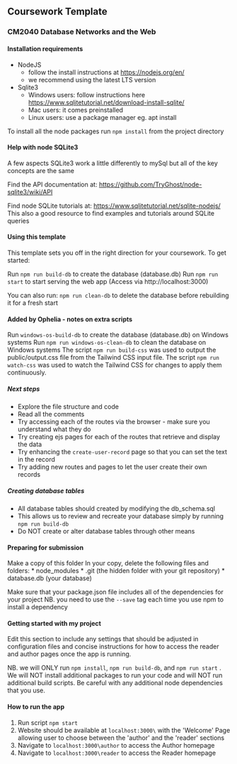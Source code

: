 ##  Coursework Template ##
### CM2040 Database Networks and the Web ###

#### Installation requirements ####

* NodeJS 
    - follow the install instructions at https://nodejs.org/en/
    - we recommend using the latest LTS version
* Sqlite3 
    - Windows users: follow instructions here https://www.sqlitetutorial.net/download-install-sqlite/
    - Mac users: it comes preinstalled
    - Linux users: use a package manager eg. apt install

To install all the node packages run ```npm install``` from the project directory

#### Help with node SQLite3 ####

A few aspects SQLite3 work a little differently to mySql but all of the key concepts are the same

Find the API documentation at:
https://github.com/TryGhost/node-sqlite3/wiki/API

Find node SQLite tutorials at:
https://www.sqlitetutorial.net/sqlite-nodejs/
This also a good resource to find examples and tutorials around SQLite queries


#### Using this template ####

This template sets you off in the right direction for your coursework. To get started:

Run ```npm run build-db``` to create the database (database.db)
Run ```npm run start``` to start serving the web app (Access via http://localhost:3000)

You can also run: 
```npm run clean-db``` to delete the database before rebuilding it for a fresh start

#### Added by Ophelia - notes on extra scripts ####
Run ```windows-os-build-db``` to create the database (database.db) on Windows systems
Run ```npm run windows-os-clean-db``` to clean the database on Windows systems
The script ```npm run build-css``` was used to output the public/output.css file from the Tailwind CSS input file.
The script ```npm run watch-css``` was used to watch the Tailwind CSS for changes to apply them continuously.


##### Next steps #####

* Explore the file structure and code
* Read all the comments
* Try accessing each of the routes via the browser - make sure you understand what they do
* Try creating ejs pages for each of the routes that retrieve and display the data
* Try enhancing the ```create-user-record``` page so that you can set the text in the record 
* Try adding new routes and pages to let the user create their own records

##### Creating database tables #####

* All database tables should created by modifying the db_schema.sql 
* This allows us to review and recreate your database simply by running ```npm run build-db```
* Do NOT create or alter database tables through other means


#### Preparing for submission ####

Make a copy of this folder
In your copy, delete the following files and folders:
    * node_modules
    * .git (the hidden folder with your git repository)
    * database.db (your database)

Make sure that your package.json file includes all of the dependencies for your project NB. you need to use the ```--save``` tag each time you use npm to install a dependency

#### Getting started with my project ####

Edit this section to include any settings that should be adjusted in configuration files and concise instructions for how to access the reader and author pages once the app is running.

NB. we will ONLY run ```npm install```, ```npm run build-db```, and ```npm run start``` . We will NOT install additional packages to run your code and will NOT run additional build scripts. Be careful with any additional node dependencies that you use.

#### How to run the app ####
1. Run script ```npm start```
2. Website should be available at `localhost:3000\` with the 'Welcome' Page allowing user to choose between the 'author' and the 'reader' sections
3. Navigate to `localhost:3000\author` to access the Author homepage
4. Navigate to `localhost:3000\reader` to access the Reader homepage
